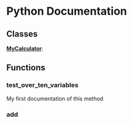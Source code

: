 # Python Documentation

## Classes

**[MyCalculator](MyCalculator.md)**: 


## Functions

### test_over_ten_variables


My first documentation of this method 




### add






